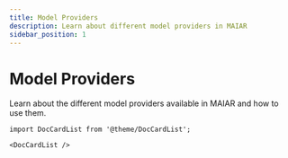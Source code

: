 ```yaml
---
title: Model Providers
description: Learn about different model providers in MAIAR
sidebar_position: 1
---
```


# Model Providers

Learn about the different model providers available in MAIAR and how to use them.

```mdx-code-block
import DocCardList from '@theme/DocCardList';

<DocCardList />
```
